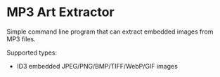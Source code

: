 # MP3 Art Extractor
Simple command line program that can extract embedded images from MP3 files.

Supported types:
* ID3 embedded JPEG/PNG/BMP/TIFF/WebP/GIF images